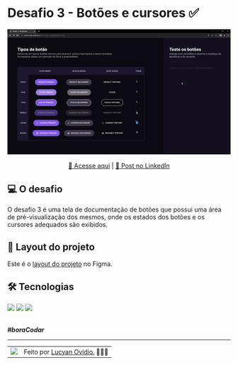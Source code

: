 # Desafio 3 - Botões e cursores ✅

<img src="./.github/preview-desafio-03.gif" alt="Gif do projeto." />

<div align="center">

[🚀 Acesse aqui](https://lucyanovidio.github.io/boraCodar-rocketseat/desafio-03/) | [🔗 Post no LinkedIn](https://www.linkedin.com/posts/lucyanovidio_boracodar-javascript-boracodar-activity-7023756194578149376-ObGm?utm_source=share&utm_medium=member_desktop)
    
</div>

## 💻 O desafio

O desafio 3 é uma tela de documentação de botões que possui uma área de pré-visualização dos mesmos, onde os estados dos botões e os cursores adequados são exibidos.

## 🎨 Layout do projeto

Este é o <a href="https://www.figma.com/community/file/1197534710257750520">layout do projeto</a> no Figma.

## 🛠 Tecnologias

<div>
    <img src="https://img.shields.io/badge/HTML5-E34F26?style=for-the-badge&logo=html5&logoColor=white" />
    <img src="https://img.shields.io/badge/CSS3-1572B6?style=for-the-badge&logo=css3&logoColor=white" />
    <img src="https://img.shields.io/badge/JavaScript-F7DF1E?style=for-the-badge&logo=javascript&logoColor=black" />
</div>
<br>

***#boraCodar***
<br>

---

<table>
  <tr>
    <td>
      <img src="https://github.com/lucyanovidio.png" width="100px" />
    </td>
    <td>
      Feito por <a href="https://github.com/lucyanovidio">Lucyan Ovídio.</a> 🙋🏿‍♂️
    </td>
  </tr>
</table>